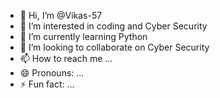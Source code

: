 - 👋 Hi, I’m @Vikas-57
- 👀 I’m interested in coding and Cyber Security
- 🌱 I’m currently learning Python
- 💞️ I’m looking to collaborate on Cyber Security
- 📫 How to reach me ...
- 😄 Pronouns: ...
- ⚡ Fun fact: ...

<!---
Vikas-57/Vikas-57 is a ✨ special ✨ repository because its `README.md` (this file) appears on your GitHub profile.
You can click the Preview link to take a look at your changes.
--->
